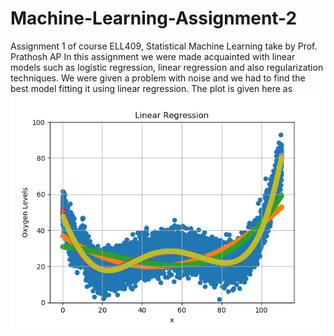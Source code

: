 # Machine-Learning-Assignment-2
Assignment 1 of course ELL409, Statistical Machine Learning take by Prof. Prathosh AP
In this assignment we were made acquainted with linear models such as logistic regression, linear regression and also regularization techniques. We were given a problem with noise and we had to find the best model fitting it using linear regression. The plot is given here as 
![alt text](https://raw.githubusercontent.com/saurabhkumar8112/Machine-Learning-Assignment-2/master/River_plots.png)
